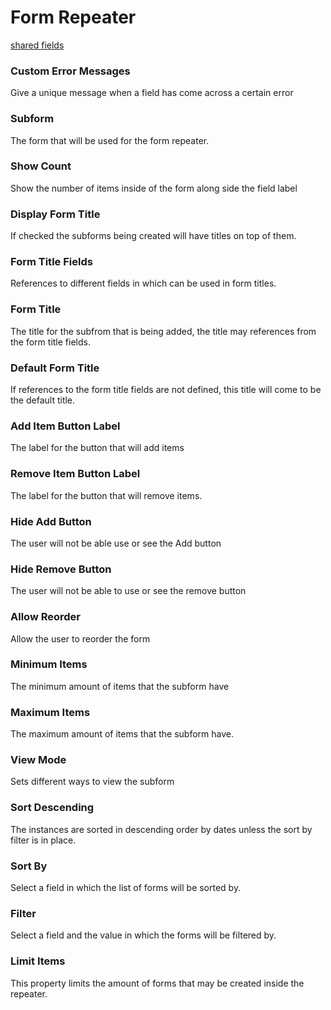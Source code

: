 # Form Repeater
[shared fields](/shared-inspector-components.md ':include')
### Custom Error Messages
Give a unique message when a field has come across a certain error

### Subform
The form that will be used for the form repeater.
### Show Count
Show the number of items inside of the form along side the field label
### Display Form Title
If checked the subforms being created will have titles on top of them.
### Form Title Fields
References to different fields in which can be used in form titles.
### Form Title 
The title for the subfrom that is being added, the title may references from the form title fields.
### Default Form Title
If references to the form title fields are not defined, this title will come to be the default title.
### Add Item Button Label
The label for the button that will add items
### Remove Item Button Label
The label for the button that will remove items.
### Hide Add Button
The user will not be able use or see the Add button
### Hide Remove Button
The user will not be able to use or see the remove button
### Allow Reorder
Allow the user to reorder the form
### Minimum Items
The minimum amount of items that the subform have
### Maximum Items
The maximum amount of items that the subform have.
### View Mode
Sets different ways to view the subform
### Sort Descending
The instances are sorted in descending order by dates unless the sort by filter is in place.
### Sort By
Select a field in which the list of forms will be sorted by.
### Filter
Select a field and the value in which the forms will be filtered by.
### Limit Items
This property limits the amount of forms that may be created inside the repeater.
